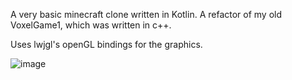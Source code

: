 A very basic minecraft clone written in Kotlin. A refactor of my old VoxelGame1, which was written in c++.

Uses lwjgl's openGL bindings for the graphics.

![image](https://github.com/FindlayRoyds/VoxelGame2/assets/24942942/fee1c641-3614-4d59-9a14-fbd9dc3bd3f8)
